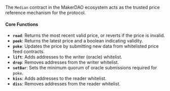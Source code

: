 The `Median` contract in the MakerDAO ecosystem acts as the trusted price reference mechanism for the protocol.

#### **Core Functions**

- **`read`**: Returns the most recent valid price, or reverts if the price is invalid.
- **`peek`**: Returns the latest price and a boolean indicating validity.
- **`poke`**: Updates the price by submitting new data from whitelisted price feed contracts.
- **`lift`**: Adds addresses to the writer (oracle) whitelist.
- **`drop`**: Removes addresses from the writer whitelist.
- **`setBar`**: Sets the minimum quorum of oracle submissions required for `poke`.
- **`kiss`**: Adds addresses to the reader whitelist.
- **`diss`**: Removes addresses from the reader whitelist.
